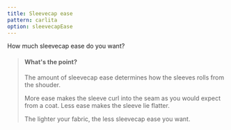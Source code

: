 ```yaml
---
title: Sleevecap ease
pattern: carlita
option: sleevecapEase
---
```


How much sleevecap ease do you want?

> #### What's the point?
> 
> The amount of sleevecap ease determines how the sleeves rolls from the shouder.
> 
> More ease makes the sleeve curl into the seam as you would expect from a coat. Less ease makes the sleeve lie flatter.
> 
> The lighter your fabric, the less sleevecap ease you want.